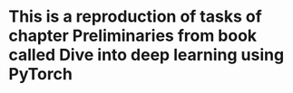 # This is a reproduction of tasks of chapter Preliminaries from book called Dive into deep learning using PyTorch
